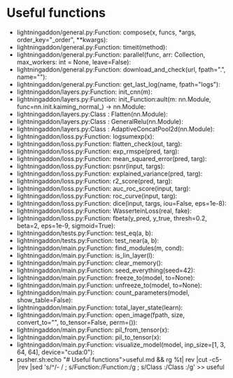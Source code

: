 # Useful functions
- lightningaddon/general.py:Function: compose(x, funcs, *args, order_key="_order", **kwargs): 
- lightningaddon/general.py:Function: timeit(method): 
- lightningaddon/general.py:Function: parallel(func, arr: Collection, max_workers: int = None, leave=False): 
- lightningaddon/general.py:Function: download_and_check(url, fpath=".", name=""): 
- lightningaddon/general.py:Function: get_last_log(name, fpath="logs"): 
- lightningaddon/layers.py:Function: init_cnn(m): 
- lightningaddon/layers.py:Function: init_Function:ault(m: nn.Module, func=nn.init.kaiming_normal_) -> nn.Module: 
- lightningaddon/layers.py:Class : Flatten(nn.Module): 
- lightningaddon/layers.py:Class : GeneralRelu(nn.Module): 
- lightningaddon/layers.py:Class : AdaptiveConcatPool2d(nn.Module): 
- lightningaddon/loss.py:Function: logsumexp(x): 
- lightningaddon/loss.py:Function: flatten_check(out, targ): 
- lightningaddon/loss.py:Function: exp_rmspe(pred, targ): 
- lightningaddon/loss.py:Function: mean_squared_error(pred, targ): 
- lightningaddon/loss.py:Function: psnr(input, targs): 
- lightningaddon/loss.py:Function: explained_variance(pred, targ): 
- lightningaddon/loss.py:Function: r2_score(pred, targ): 
- lightningaddon/loss.py:Function: auc_roc_score(input, targ): 
- lightningaddon/loss.py:Function: roc_curve(input, targ): 
- lightningaddon/loss.py:Function: dice(input, targs, iou=False, eps=1e-8): 
- lightningaddon/loss.py:Function: WasserteinLoss(real, fake): 
- lightningaddon/loss.py:Function: fbeta(y_pred, y_true, thresh=0.2, beta=2, eps=1e-9, sigmoid=True): 
- lightningaddon/tests.py:Function: test_eq(a, b): 
- lightningaddon/tests.py:Function: test_near(a, b): 
- lightningaddon/main.py:Function: find_modules(m, cond): 
- lightningaddon/main.py:Function: is_lin_layer(l): 
- lightningaddon/main.py:Function: clear_memory(): 
- lightningaddon/main.py:Function: seed_everything(seed=42): 
- lightningaddon/main.py:Function: freeze_to(model, to=None): 
- lightningaddon/main.py:Function: unfreeze_to(model, to=None): 
- lightningaddon/main.py:Function: count_parameters(model, show_table=False): 
- lightningaddon/main.py:Function: total_layer_state(learn): 
- lightningaddon/main.py:Function: open_image(fpath, size, convert_to="", to_tensor=False, perm=()): 
- lightningaddon/main.py:Function: pil_from_tensor(x): 
- lightningaddon/main.py:Function: pil_to_tensor(x): 
- lightningaddon/main.py:Function: visualize_model(model, inp_size=[1, 3, 64, 64], device="cuda:0"): 
- pusher.sh:echo "# Useful functions">useful.md && rg %t| rev |cut -c5- |rev |sed 's/^/- / ; s/Function:/Function:/g ; s/Class :/Class :/g' >> useful
